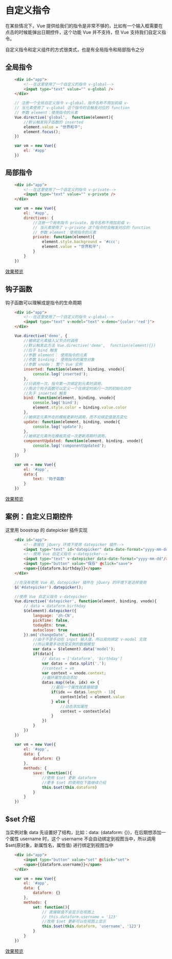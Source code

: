 # 自定义指令
在某些情况下，Vue 提供给我们的指令是非常不够的，比如有一个输入框需要在点击的时候能弹出日期控件，这个功能 Vue 并不支持，但 Vue 支持我们自定义指令。

自定义指令和定义组件的方式很类式，也是有全局指令和局部指令之分

## 全局指令
```html
    <div id="app">
        <!--在这里使用了一个自定义的指令 v-global-->
        <input type="text" value="" v-global />
    </div>
```
```javascript
    // 注册一个全局自定义指令 v-global，指令名称不用加前缀 v-
    // 当元素使用了 v-global 这个指令时会触发对应的 function
    // 参数 element：使用指令的元素
    Vue.directive('global',  function(element){
        //默认触发钩子函数的 inserted
        element.value = "世界和平";
        element.focus();
    })

    var vm = new Vue({
        el: '#app'
    })
```

## 局部指令
```html
    <div id="app">
        <!--在这里使用了一个自定义的指令 v-private-->
        <input type="text" value="" v-private />
    </div>
```
```javascript
    var vm = new Vue({
        el: '#app',
        directives: {
            //注册一个局布指令 private，指令名称不用加前缀 v-
            // 当元素使用了 v-private 这个指令时会触发对应的 function
            // 参数 element：使用指令的元素
            private: function(element){
                element.style.background = '#ccc';
                element.value = "世界和平";
            }
        }
    })
```
[效果预览](https://github.com/CoyleCyq/coylecyq.github.io/tree/master/Vue/VueBasic/Directive/directive.html)

## 钩子函数
钩子函数可以理解成是指令的生命周期
```html
    <div id="app">
        <!--在这里使用了一个自定义的指令 v-global-->
        <input type="text" v-model="text" v-demo="{color:'red'}">
    </div>
```
```javascript
    Vue.directive('demo', {
        //被绑定元素插入父节点时调用
        //默认触发此方法 Vue.directive('demo',  function(element){})
        //后于 bind 触发 
        //参数 element： 使用指令的元素
        //参数 binding： 使用指令的属性对象
        //参数 vnode： 整个 Vue 实例
        inserted: function(element, binding, vnode){
            console.log('inserted');
        },
        //只调用一次，指令第一次绑定到元素时调用，
        //用这个钩子函数可以定义一个在绑定时执行一次的初始化动作
        //先于 inserted 触发
        bind: function(element, binding, vnode){
            console.log('bind');
            element.style.color = binding.value.color
        },
        //被绑定元素所在的模板更新时调用，而不论绑定值是否变化
        update: function(element, binding, vnode){
            console.log('update');
        },
        //被绑定元素所在模板完成一次更新周期时调用。
        componentUpdated: function(element, binding, vnode){
            console.log('componentUpdated');
        }
    })

    var vm = new Vue({
        el: '#app',
        data:{
            text: '钩子函数'
        }
    })
```
[效果预览](https://github.com/CoyleCyq/coylecyq.github.io/tree/master/Vue/VueBasic/Directive/hook.html)

## 案例：自定义日期控件
这里用 boostrap 的 datepicker 插件实现
```html
    <div id="app">
        <!--直接在 jQuery 环境下使用 datepicker 插件-->
        <input type="text" id="datepicker" data-date-format="yyyy-mm-dd"/>
        <!--使用 Vue 自定义指令 v-datepicker-->
        <input type="text" v-datepicker data-date-format="yyyy-mm-dd"/>
        <input type="button" value="保存" @click="save">
        <span>{{dataform.birthday}}</span>
    </div>
```
```javascript
    //在没有使用 Vue 前，datepicker 插件在 jQuery 的环境下是这样使用
    $('#datepicker').datepicker();

    //使用 Vue 自定义指令 v-datepicker
    Vue.directive('datepicker', function(element, binding, vnode){
        // data = dataform.birthday
        $(element).datepicker({
            language: 'zh-CN',
            pickTime: false,
            todayBtn: true,
            autoclose: true
        }).on('changeDate', function(){
            //由于不是手动在 input 输入值，所以双向绑定 v-model 无效
            //所以需要手动改变实例的数据模型
            var data = $(element).data('model');
            if(data){
                // datas = ['dataform', 'birthday']
                var datas = data.split('.');
                //context = vm
                var context = vnode.context;
                //循环属性自动添加
                datas.map((ele, idx) => {
                    //最后一个属性就直接赋值
                    if(idx == datas.length - 1){
                        context[ele] = element.value
                    } else {
                        //动态添加属性
                        context = context[ele]
                    }
                })
            }
        })
    })

    var vm = new Vue({
        el: '#app',
        data: {
            dataform: {}
        },
        methods: {
            save: function(){
                //使用 $set 更新 dataform
                //更多 $set 的使用在下面继续介绍
                this.$set(this.dataform)
            }
        }
    })
```

## $set 介绍
当实例对象 data 先设置好了结构，比如：data: {dataform: {}}，在后期想添加一个属性 username 时，这个 username 不会自动绑定到视图当中，所以调用 $set(原对象，新属性名，属性值) 进行绑定到视图当中
```html
    <div id="app">
        <input type="button" value="set" @click="set">
        <span>{{dataform.username}}</span>
    </div>
```
```javascript
    var vm = new Vue({
        el: '#app',
        data: {
            dataform: {}
        },
        methods: {
            set: function(){
                // 直接赋值不会显示在视图上
                // this.dataform.username = '123'
                //改用 $set 更新可以在视图上显示
                this.$set(this.dataform, 'username', '123')
            }
        }
    })
```
[效果预览](https://github.com/CoyleCyq/coylecyq.github.io/tree/master/Vue/VueBasic/Directive/datepicker.html)